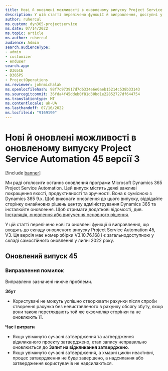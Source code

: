```yaml
---
title: Нові й оновлені можливості в оновленому випуску Project Service Automation 45 версії 3
description: У цій статті перелічено функції й виправлення, доступні у випуску Microsoft Dynamics 365 Project Service Automation 45, V3.
author: ruhercul
ms.custom: dyn365-projectservice
ms.date: 07/14/2022
ms.topic: article
ms.author: ruhercul
audience: Admin
search.audienceType:
- admin
- customizer
- enduser
search.app:
- D365CE
- D365PS
- ProjectOperations
ms.reviewer: johnmichalak
ms.openlocfilehash: 98f7c973917d7d6334e6e0aeb15214c538b33143
ms.sourcegitcommit: 36fda4f45ddeb0f81d30bd1e22852727df644754
ms.translationtype: MT
ms.contentlocale: uk-UA
ms.lasthandoff: 07/16/2022
ms.locfileid: "9169190"
---
```

# <a name="whats-new-or-changed-in-project-service-automation-update-release-45-v3"></a>Нові й оновлені можливості в оновленому випуску Project Service Automation 45 версії 3

[!include [banner](../includes/psa-now-project-operations.md)]

Ми раді оголосити останнє оновлення програми Microsoft Dynamics 365 Project Service Automation. Цей випуск містить деякі важливі покращення якості, продуктивності та зручності. Вона є сумісною з Dynamics 365 9.x. Щоб виконати оновлення до цього випуску, відвідайте сторінку онлайнових рішень центру адміністрування Dynamics 365 та інсталюйте оновлення. Щоб отримати додаткові відомості, див. [Інсталяція, оновлення або вилучення основного рішення](/power-platform/admin/install-remove-preferred-solution).

У цій статті перелічено нові та оновлені функції й виправлення, що входять до складу оновленого випуску Project Service Automation 45, V3. Ця версія має номер збірки V3.10.76.168 і є загальнодоступною у складі самостійного оновлення у липні 2022 року.

## <a name="update-release-45"></a>Оновлений випуск 45

### <a name="bug-fixes"></a>Виправлення помилок

Виправлено зазначені нижче проблеми.

**Збут**

- Користувачі не можуть успішно створювати рахунки після спроби створення рахунка без невиставленого в рахунку обсягу збуту, якщо вони також переглядають той же екземпляр сторінки та не оновлюють її.

**Час і витрати**

- Якщо увімкнуто сучасні затвердження та затвердження відкликаного проекту затверджено, етап запису неправильно оновлюється до **Запит на відкликання затверджено**.
- Якщо увімкнуто сучасні затвердження, а хмарні цикли неактивні, процес затвердження не буде завершено, а надсилання або затвердження користувачів не надсилаються.
